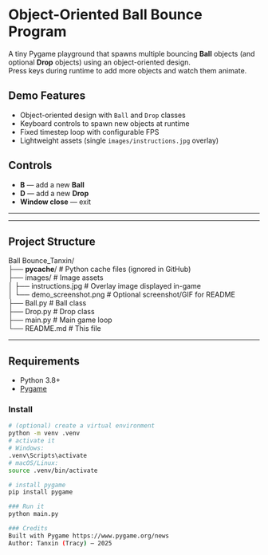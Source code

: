 # Object-Oriented Ball Bounce Program  
A tiny Pygame playground that spawns multiple bouncing **Ball** objects (and optional **Drop** objects) using an object-oriented design.  
Press keys during runtime to add more objects and watch them animate.
## Demo Features
- Object-oriented design with `Ball` and `Drop` classes
- Keyboard controls to spawn new objects at runtime
- Fixed timestep loop with configurable FPS
- Lightweight assets (single `images/instructions.jpg` overlay)

## Controls
- **B** — add a new **Ball**
- **D** — add a new **Drop**
- **Window close** — exit

---

---

## Project Structure

Ball Bounce_Tanxin/  
├── __pycache__/               # Python cache files (ignored in GitHub)  
├── images/                    # Image assets  
│   ├── instructions.jpg       # Overlay image displayed in-game  
│   └── demo_screenshot.png    # Optional screenshot/GIF for README  
├── Ball.py                    # Ball class  
├── Drop.py                    # Drop class  
├── main.py                    # Main game loop  
└── README.md                  # This file  

---
## Requirements
- Python 3.8+
- [Pygame](https://www.pygame.org/news)

### Install
```bash
# (optional) create a virtual environment
python -m venv .venv
# activate it
# Windows:
.venv\Scripts\activate
# macOS/Linux:
source .venv/bin/activate

# install pygame
pip install pygame

### Run it
python main.py

### Credits
Built with Pygame https://www.pygame.org/news
Author: Tanxin (Tracy) — 2025
